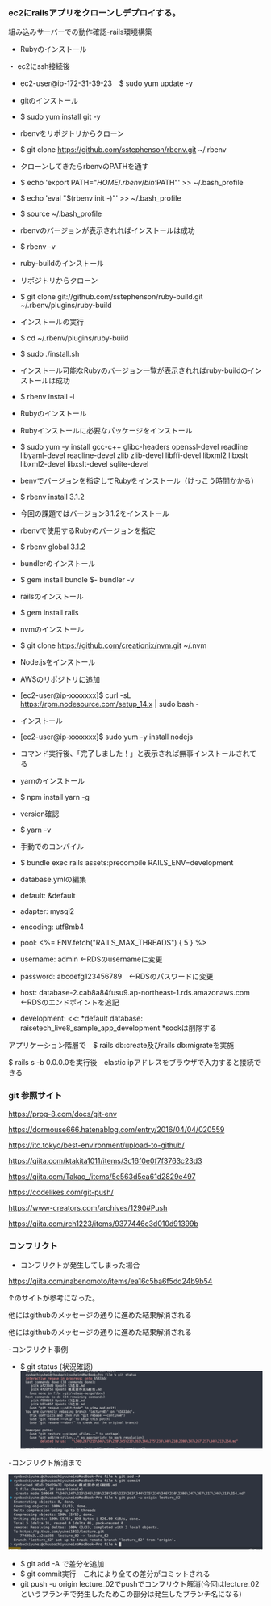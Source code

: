 ### ec2にrailsアプリをクローンしデプロイする。

組み込みサーバーでの動作確認-rails環境構築

- Rubyのインストール

・ ec2にssh接続後
- ec2-user@ip-172-31-39-23　$ sudo yum update -y
- gitのインストール
- $ sudo yum install git -y
- rbenvをリポジトリからクローン
- $ git clone https://github.com/sstephenson/rbenv.git ~/.rbenv
- クローンしてきたらrbenvのPATHを通す
- $ echo 'export PATH="$HOME/.rbenv/bin:$PATH"' >> ~/.bash_profile
- $ echo 'eval "$(rbenv init -)"' >> ~/.bash_profile
- $ source ~/.bash_profile
- rbenvのバージョンが表示されればインストールは成功
- $ rbenv -v

- ruby-buildのインストール
- リポジトリからクローン
- $ git clone git://github.com/sstephenson/ruby-build.git ~/.rbenv/plugins/ruby-build
- インストールの実行
- $ cd ~/.rbenv/plugins/ruby-build
- $ sudo ./install.sh
- インストール可能なRubyのバージョン一覧が表示されればruby-buildのインストールは成功
- $ rbenv install -l

- Rubyのインストール
- Rubyインストールに必要なパッケージをインストール
- $ sudo yum -y install gcc-c++ glibc-headers openssl-devel readline libyaml-devel readline-devel zlib zlib-devel libffi-devel libxml2 libxslt libxml2-devel libxslt-devel sqlite-devel
- benvでバージョンを指定してRubyをインストール（けっこう時間かかる）
- $ rbenv install 3.1.2
- 今回の課題ではバージョン3.1.2をインストール
- rbenvで使用するRubyのバージョンを指定
- $ rbenv global 3.1.2

- bundlerのインストール
- $ gem install bundle
$-  bundler -v

- railsのインストール
- $ gem install rails

- nvmのインストール
- $ git clone https://github.com/creationix/nvm.git ~/.nvm

- Node.jsをインストール

- AWSのリポジトリに追加
- [ec2-user@ip-xxxxxxx]$ curl -sL https://rpm.nodesource.com/setup_14.x | sudo bash -
- インストール
- [ec2-user@ip-xxxxxxx]$ sudo yum -y install nodejs
- コマンド実行後、「完了しました！」と表示されば無事インストールされてる

- yarnのインストール
- $ npm install yarn -g
- version確認
- $ yarn -v

- 手動でのコンパイル
- $ bundle exec rails assets:precompile RAILS_ENV=development

- database.ymlの編集

- default: &default
- adapter: mysql2
- encoding: utf8mb4
- pool: <%= ENV.fetch("RAILS_MAX_THREADS") { 5 } %>  
- username: admin ←RDSのusernameに変更
- password: abcdefg123456789　←RDSのパスワードに変更
- host: database-2.cab8a84fusu9.ap-northeast-1.rds.amazonaws.com  ←RDSのエンドポイントを追記

- development:
  <<: *default
  database: raisetech_live8_sample_app_development
  *sockは削除する
  
 アプリケーション階層で　$ rails db:create及びrails db:migrateを実施
 
 $ rails s -b 0.0.0.0を実行後　elastic ipアドレスをブラウザで入力すると接続できる







### git 参照サイト

https://prog-8.com/docs/git-env

https://dormouse666.hatenablog.com/entry/2016/04/04/020559

https://itc.tokyo/best-environment/upload-to-github/

https://qiita.com/ktakita1011/items/3c16f0e0f7f3763c23d3

https://qiita.com/Takao_/items/5e563d5ea61d2829e497

https://codelikes.com/git-push/

https://www-creators.com/archives/1290#Push

https://qiita.com/rch1223/items/9377446c3d010d91399b




### コンフリクト

- コンフリクトが発生してしまった場合

https://qiita.com/nabenomoto/items/ea16c5ba6f5dd24b9b54

 ↑のサイトが参考になった。

他にはgithubのメッセージの通りに進めた結果解消される


他にはgithubのメッセージの通りに進めた結果解消される

-コンフリクト事例

- $ git status  (状況確認)
![img](lecture05/コンフリクト事例画像1.png)

-コンフリクト解消まで

![img](lecture05/コンフリクト事例画像2.png)

- $ git add -A で差分を追加
- $ git commit実行　これにより全ての差分がコミットされる
-  git push -u origin lecture_02でpushでコンフリクト解消(今回はlecture_02というブランチで発生したためこの部分は発生したブランチ名になる)


